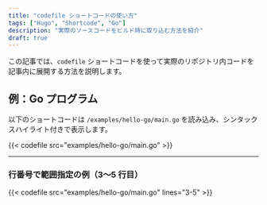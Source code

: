 ```yaml
---
title: "codefile ショートコードの使い方"
tags: ["Hugo", "Shortcode", "Go"]
description: "実際のソースコードをビルド時に取り込む方法を紹介"
draft: true
---
```


この記事では、`codefile` ショートコードを使って実際のリポジトリ内コードを記事内に展開する方法を説明します。

## 例：Go プログラム

以下のショートコードは `/examples/hello-go/main.go` を読み込み、シンタックスハイライト付きで表示します。

{{< codefile src="examples/hello-go/main.go" >}}

---

### 行番号で範囲指定の例（3〜5 行目）

{{< codefile src="examples/hello-go/main.go" lines="3-5" >}}
